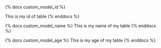 {% docs custom_model_id %}

  This is my id of table
{% enddocs %}

{% docs custom_model_name %}
   This is my name of my table
{% enddocs %}

{% docs custom_model_age %}
  This is my age of my table
{% enddocs %}